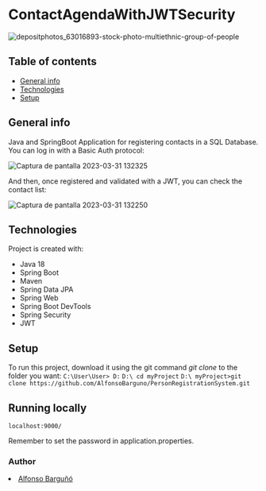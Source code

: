# ContactAgendaWithJWTSecurity


![depositphotos_63016893-stock-photo-multiethnic-group-of-people](https://user-images.githubusercontent.com/94359346/229109728-7e869f7b-6c3c-4ce1-9095-d210db5a303d.jpg)


## Table of contents
* [General info](#general-info)
* [Technologies](#technologies)
* [Setup](#setup)

## General info
Java and SpringBoot Application for registering contacts in a SQL Database. You can log in with a Basic Auth protocol:

![Captura de pantalla 2023-03-31 132325](https://user-images.githubusercontent.com/94359346/229108722-f30341d1-9cc6-4fbf-9b06-6f4b7e82c774.png)


And then, once registered and validated with a JWT, you can check the contact list:


![Captura de pantalla 2023-03-31 132250](https://user-images.githubusercontent.com/94359346/229108869-837f76cd-7f43-4bd7-bf08-09b0e756c789.png)


## Technologies
Project is created with:
- Java 18
- Spring Boot
- Maven
- Spring Data JPA
- Spring Web
- Spring Boot DevTools
- Spring Security
- JWT


	
## Setup
To run this project, download it using the git command *git clone* to the folder you want:
    ```
    C:\User\User> D:
    ```
    ```
    D:\ cd myProject
    ```
    ```
    D:\ myProject>git clone https://github.com/AlfonsoBarguno/PersonRegistrationSystem.git
    ```





## Running locally 
```
localhost:9000/
```
Remember to set the password in application.properties.




### Author
<li><a href="https://github.com/AlfonsoBarguno">Alfonso Barguñó</a></li>
